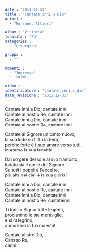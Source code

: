 ```yaml
---
date : "2011-12-31"
title : "Cantate inni a Dio"
autori : 
  - "Morrone, Altieri"

album : "Vittoria"
tonalita : "Fa"
categories : 
  - "Liturgica"

gruppo : 
  - ""

momenti : 
  - "Ingresso"
  - "Salmi"

video : 
identificatore : "cantate_inni_a_dio"
data_revisione : "2011-12-31"
---
```

  
  
  
  
  
  
  
  
  
  
Cantate inni a Dio, cantate inni.    
Cantate al nostro Re, cantate inni.  
Cantate inni a Dio, cantate inni.    
Cantate al nostro Re, cantate inni.  
  
  
  
Cantate al Signore un canto nuovo,  
la sua lode su tutta la terra,  
perché forte è il suo amore verso tutti,  
in  eterno la sua fedeltà!     
  
  
  
  
Dal sorgere del sole al suo tramonto,  
lodato sia il nome del Signore.  
Su tutti i popoli è l'eccelso,  
più alta dei cieli è la sua gloria!  
  
  
  
  
  
       
      
      
  
  
  
  
Cantate inni a Dio, cantate inni.    
Cantate al nostro Re, cantate inni.  
Cantate inni a Dio, cantate inni.   
Cantate al nostro Re, cantateinni.  
  
  
  
Ti lodino Signor tutte le genti,  
proclamino le tue meraviglie,  
e si rallegrino,      
annunzino la tua maestà!      
  
  
  
Cantate al stro Dio,  
Canstro Re,  
canni.  
  
  
  
  
  
